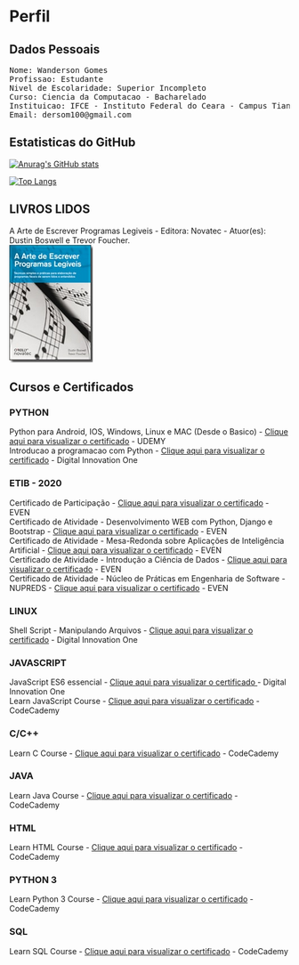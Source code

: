 # Perfil
## Dados Pessoais
<pre>
Nome: Wanderson Gomes
Profissao: Estudante
Nivel de Escolaridade: Superior Incompleto
Curso: Ciencia da Computacao - Bacharelado
Instituicao: IFCE - Instituto Federal do Ceara - Campus Tiangua
Email: dersom100@gmail.com
</pre>
## Estatisticas do GitHub
[![Anurag's GitHub stats](https://github-readme-stats.vercel.app/api?username=WandersonGomes)](https://github.com/anuraghazra/github-readme-stats)

[![Top Langs](https://github-readme-stats.vercel.app/api/top-langs/?username=WandersonGomes)](https://github.com/anuraghazra/github-readme-stats)

## LIVROS LIDOS
A Arte de Escrever Programas Legiveis - Editora: Novatec - Atuor(es): Dustin Boswell e Trevor Foucher.<br>
<a href="https://novatec.com.br/livros/programas-legiveis/">
  <img src="https://github.com/WandersonGomes/capa-livros/blob/main/capa-a-arte-de-escrever-programas-legiveis.jpg?raw=true">
</a>

## Cursos e Certificados
### PYTHON
Python para Android, IOS, Windows, Linux e MAC (Desde o Basico) - <a href="https://www.udemy.com/certificate/UC-4I16AUNX/">Clique aqui para visualizar o certificado</a> - UDEMY<br>
Introducao a programacao com Python - <a href="https://certificates.digitalinnovation.one/6194D547">Clique aqui para visualizar o certificado</a> - Digital Innovation One<br>

### ETIB - 2020
Certificado de Participação - <a href="https://www.even3.com.br/documentos/imprimir?i=4847619.2913676.6.5.043517271953558&cc=BD8B19F2-334A-4BA3-83DE-A62BEA72B235">Clique aqui para visualizar o certificado</a> - EVEN<br>
Certificado de Atividade - Desenvolvimento WEB com Python, Django e Bootstrap - <a href="https://www.even3.com.br/documentos/imprimir?i=4847614.2913676.894772.5.04351427195350743328&cc=BD8B19F2-334A-4BA3-83DE-A62BEA72B235">Clique aqui para visualizar o certificado</a> - EVEN <br>
Certificado de Atividade - Mesa-Redonda sobre Aplicações de Inteligência Artificial - <a href="https://www.even3.com.br/documentos/imprimir?i=4847614.2913676.894779.5.04351427195350743378&cc=BD8B19F2-334A-4BA3-83DE-A62BEA72B235">Clique aqui para visualizar o certificado</a> - EVEN <br>
Certificado de Atividade - Introdução a Ciência de Dados - <a href="https://www.even3.com.br/documentos/imprimir?i=4847614.2913676.894774.5.04351427195350743348&cc=BD8B19F2-334A-4BA3-83DE-A62BEA72B235">Clique aqui para visualizar o certificado</a> - EVEN <br>
Certificado de Atividade - Núcleo de Práticas em Engenharia de Software - NUPREDS - <a href="https://www.even3.com.br/documentos/imprimir?i=4847614.2913676.894777.5.04351427195350743338&cc=BD8B19F2-334A-4BA3-83DE-A62BEA72B235">Clique aqui para visualizar o certificado</a> - EVEN <br>

### LINUX
Shell Script - Manipulando Arquivos - <a href="https://certificates.digitalinnovation.one/B2DA7A56">Clique aqui para visualizar o certificado</a> - Digital Innovation One<br>

### JAVASCRIPT
JavaScript ES6 essencial - <a href="https://certificates.digitalinnovation.one/D85F7BE3">Clique aqui para visualizar o certificado </a> - Digital Innovation One<br>
Learn JavaScript Course - <a href="https://github.com/WandersonGomes/certificados/blob/master/learn-javascript-course-codecademy.pdf">Clique aqui para visualizar o certificado</a> - CodeCademy

### C/C++
Learn C Course - <a href="https://github.com/WandersonGomes/certificados/blob/master/learn-c-course-codecademy.pdf">Clique aqui para visualizar o certificado</a> - CodeCademy

### JAVA
Learn Java Course - <a href="https://github.com/WandersonGomes/certificados/blob/master/learn-java-course-codecademy.pdf">Clique aqui para visualizar o certificado</a> - CodeCademy

### HTML
Learn HTML Course - <a href="https://github.com/WandersonGomes/certificados/blob/master/learn-html-course-codecademy.pdf">Clique aqui para visualizar o certificado</a> - CodeCademy

### PYTHON 3
Learn Python 3 Course - <a href="https://github.com/WandersonGomes/certificados/blob/master/learn-python-3-course-codecademy.pdf">Clique aqui para visualizar o certificado</a> - CodeCademy

### SQL
Learn SQL Course - <a href="https://github.com/WandersonGomes/certificados/blob/master/learn-c-course-codecademy.pdf">Clique aqui para visualizar o certificado</a> - CodeCademy
